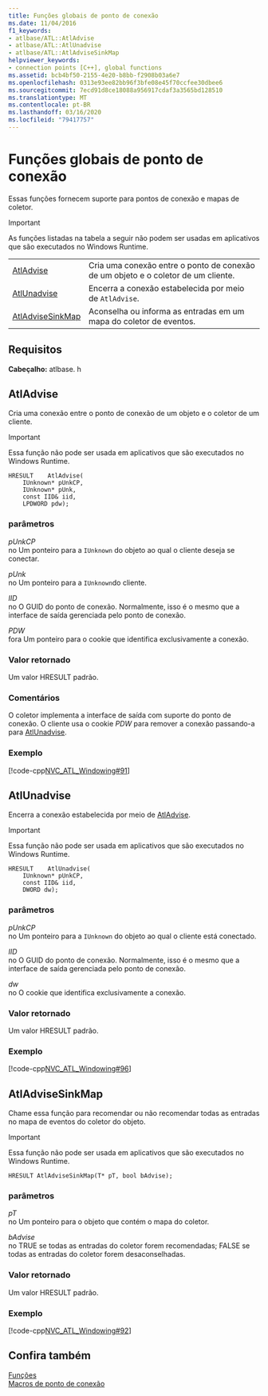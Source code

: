 ```yaml
---
title: Funções globais de ponto de conexão
ms.date: 11/04/2016
f1_keywords:
- atlbase/ATL::AtlAdvise
- atlbase/ATL::AtlUnadvise
- atlbase/ATL::AtlAdviseSinkMap
helpviewer_keywords:
- connection points [C++], global functions
ms.assetid: bcb4bf50-2155-4e20-b8bb-f2908b03a6e7
ms.openlocfilehash: 0313e93ee82bb96f3bfe08e45f70ccfee30dbee6
ms.sourcegitcommit: 7ecd91d8ce18088a956917cdaf3a3565bd128510
ms.translationtype: MT
ms.contentlocale: pt-BR
ms.lasthandoff: 03/16/2020
ms.locfileid: "79417757"
---
```

# <a name="connection-point-global-functions"></a>Funções globais de ponto de conexão

Essas funções fornecem suporte para pontos de conexão e mapas de coletor.

> [!IMPORTANT]
>  As funções listadas na tabela a seguir não podem ser usadas em aplicativos que são executados no Windows Runtime.

|||
|-|-|
|[AtlAdvise](#atladvise)|Cria uma conexão entre o ponto de conexão de um objeto e o coletor de um cliente.|
|[AtlUnadvise](#atlunadvise)|Encerra a conexão estabelecida por meio de `AtlAdvise`.|
|[AtlAdviseSinkMap](#atladvisesinkmap)|Aconselha ou informa as entradas em um mapa do coletor de eventos.|

## <a name="requirements"></a>Requisitos

**Cabeçalho:** atlbase. h

##  <a name="atladvise"></a>AtlAdvise

Cria uma conexão entre o ponto de conexão de um objeto e o coletor de um cliente.

> [!IMPORTANT]
>  Essa função não pode ser usada em aplicativos que são executados no Windows Runtime.

```
HRESULT    AtlAdvise(
    IUnknown* pUnkCP,
    IUnknown* pUnk,
    const IID& iid,
    LPDWORD pdw);
```

### <a name="parameters"></a>parâmetros

*pUnkCP*<br/>
no Um ponteiro para a `IUnknown` do objeto ao qual o cliente deseja se conectar.

*pUnk*<br/>
no Um ponteiro para a `IUnknown`do cliente.

*IID*<br/>
no O GUID do ponto de conexão. Normalmente, isso é o mesmo que a interface de saída gerenciada pelo ponto de conexão.

*PDW*<br/>
fora Um ponteiro para o cookie que identifica exclusivamente a conexão.

### <a name="return-value"></a>Valor retornado

Um valor HRESULT padrão.

### <a name="remarks"></a>Comentários

O coletor implementa a interface de saída com suporte do ponto de conexão. O cliente usa o cookie *PDW* para remover a conexão passando-a para [AtlUnadvise](#atlunadvise).

### <a name="example"></a>Exemplo

[!code-cpp[NVC_ATL_Windowing#91](../../atl/codesnippet/cpp/connection-point-global-functions_1.cpp)]

##  <a name="atlunadvise"></a>AtlUnadvise

Encerra a conexão estabelecida por meio de [AtlAdvise](#atladvise).

> [!IMPORTANT]
>  Essa função não pode ser usada em aplicativos que são executados no Windows Runtime.

```
HRESULT    AtlUnadvise(
    IUnknown* pUnkCP,
    const IID& iid,
    DWORD dw);
```

### <a name="parameters"></a>parâmetros

*pUnkCP*<br/>
no Um ponteiro para a `IUnknown` do objeto ao qual o cliente está conectado.

*IID*<br/>
no O GUID do ponto de conexão. Normalmente, isso é o mesmo que a interface de saída gerenciada pelo ponto de conexão.

*dw*<br/>
no O cookie que identifica exclusivamente a conexão.

### <a name="return-value"></a>Valor retornado

Um valor HRESULT padrão.

### <a name="example"></a>Exemplo

[!code-cpp[NVC_ATL_Windowing#96](../../atl/codesnippet/cpp/connection-point-global-functions_2.cpp)]

##  <a name="atladvisesinkmap"></a>AtlAdviseSinkMap

Chame essa função para recomendar ou não recomendar todas as entradas no mapa de eventos do coletor do objeto.

> [!IMPORTANT]
>  Essa função não pode ser usada em aplicativos que são executados no Windows Runtime.

```
HRESULT AtlAdviseSinkMap(T* pT, bool bAdvise);
```

### <a name="parameters"></a>parâmetros

*pT*<br/>
no Um ponteiro para o objeto que contém o mapa do coletor.

*bAdvise*<br/>
no TRUE se todas as entradas do coletor forem recomendadas; FALSE se todas as entradas do coletor forem desaconselhadas.

### <a name="return-value"></a>Valor retornado

Um valor HRESULT padrão.

### <a name="example"></a>Exemplo

[!code-cpp[NVC_ATL_Windowing#92](../../atl/codesnippet/cpp/connection-point-global-functions_3.h)]

## <a name="see-also"></a>Confira também

[Funções](../../atl/reference/atl-functions.md)<br/>
[Macros de ponto de conexão](../../atl/reference/connection-point-macros.md)
